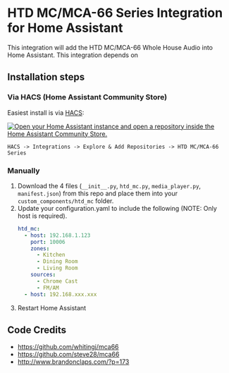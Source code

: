 # HTD MC/MCA-66 Series Integration for Home Assistant

This integration will add the HTD MC/MCA-66 Whole House Audio into Home Assistant. This integration depends on 

## Installation steps

### Via HACS (Home Assistant Community Store)

Easiest install is via [HACS](https://hacs.xyz/):

[![Open your Home Assistant instance and open a repository inside the Home Assistant Community Store.](https://my.home-assistant.io/badges/hacs_repository.svg)](https://my.home-assistant.io/redirect/hacs_repository/?owner=hikirsch&repository=htd_mc-home-assistant&category=integration)

`HACS -> Integrations -> Explore & Add Repositories -> HTD MC/MCA-66 Series`

### Manually

1. Download the 4 files (`__init__.py`, `htd_mc.py`, `media_player.py`, `manifest.json`) from this repo and place them into your `custom_components/htd_mc` folder.
2. Update your configuration.yaml to include the following (NOTE: Only host is required).
    ```yaml
    htd_mc:
      - host: 192.168.1.123
        port: 10006
        zones:
          - Kitchen
          - Dining Room
          - Living Room
        sources:
          - Chrome Cast
          - FM/AM
      - host: 192.168.xxx.xxx
    ```
3. Restart Home Assistant




## Code Credits
- https://github.com/whitingj/mca66
- https://github.com/steve28/mca66
- http://www.brandonclaps.com/?p=173
